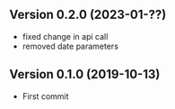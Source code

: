 ## Version 0.2.0 (2023-01-??)

- fixed change in api call
- removed date parameters

## Version 0.1.0 (2019-10-13)

- First commit
